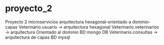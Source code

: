 # proyecto_2
Proyecto 2 microservicios arquitectura hexagonal-orientado a dominio-capas
Veterinario.usuario -> arquitectura hexagonal
Veterinario.veterinarios -> arquitectura Orientado al dominio  BD mongo DB
Veterinario.consultas   -> arquitectura de capas  BD mysql
